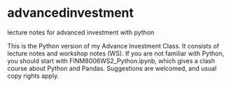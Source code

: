 # advancedinvestment
lecture notes for advanced investment with python

This is the Python version of my Advance Investment Class. It consists of lecture notes and workshop notes (WS). If you are not familiar with Python, you should start with FINM8006WS2_Python.ipynb, which gives a clash course about Python and Pandas. Suggestions are welcomed, and usual copy rights apply. 
